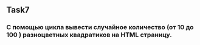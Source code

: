 ## Task7

### С помощью цикла вывести случайное количество (от 10 до 100 ) разноцветных квадратиков на HTML страницу.
